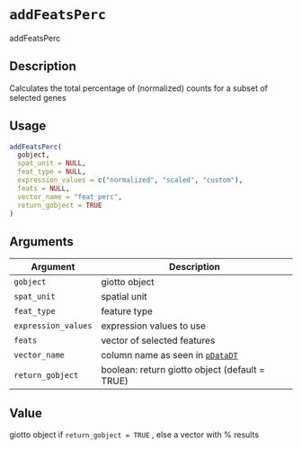# `addFeatsPerc`

addFeatsPerc


## Description

Calculates the total percentage of (normalized) counts for a subset of selected genes


## Usage

```r
addFeatsPerc(
  gobject,
  spat_unit = NULL,
  feat_type = NULL,
  expression_values = c("normalized", "scaled", "custom"),
  feats = NULL,
  vector_name = "feat_perc",
  return_gobject = TRUE
)
```


## Arguments

Argument      |Description
------------- |----------------
`gobject`     |     giotto object
`spat_unit`     |     spatial unit
`feat_type`     |     feature type
`expression_values`     |     expression values to use
`feats`     |     vector of selected features
`vector_name`     |     column name as seen in [`pDataDT`](#pdatadt)
`return_gobject`     |     boolean: return giotto object (default = TRUE)


## Value

giotto object if `return_gobject = TRUE` , else a vector with % results


